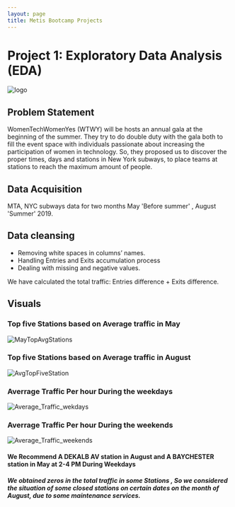 ```yaml
---
layout: page
title: Metis Bootcamp Projects
---
```

# Project 1: Exploratory Data Analysis (EDA)
![logo]({{site.url}}/images/logo.png)

## Problem Statement
WomenTechWomenYes (WTWY) will be hosts an annual gala at the beginning of the summer. They try to do double duty with the gala both to fill the event space with individuals passionate about increasing the participation of women in technology. So, they proposed us to discover the proper times, days and stations in New York subways, to place teams at stations to reach the maximum amount of people.

## Data Acquisition 

 MTA, NYC subways data for two months  May 'Before summer' , August 'Summer' 2019.	

## Data cleansing 

+ Removing white spaces in columns’ names.
+ Handling Entries and Exits accumulation process
+ Dealing with missing and negative values.

We have calculated the total traffic: Entries difference + Exits difference.

## Visuals
### Top five Stations based on Average traffic in May 
![MayTopAvgStations]({{site.url}}/images/MayTopAvgStations.png)
### Top five Stations based on Average traffic in August 

![AvgTopFiveStation]({{site.url}}/images/AvgTopFiveStation.png)
### Averrage Traffic Per hour During the weekdays
![Average_Traffic_wekdays]({{site.url}}/images/Average_Traffic_wekdays.png)
### Averrage Traffic Per hour During the weekends
![Average_Traffic_weekends]({{site.url}}/images/Average_Traffic_weekends.png)

#### We Recommend  A DEKALB AV station in August and A BAYCHESTER station in May  at 2-4 PM During Weekdays
#####  We obtained zeros in the total traffic in some Stations , So we considered  the situation of some  closed stations on certain dates on the month of August, due to some maintenance services.









